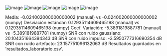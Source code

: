 ![image](https://github.com/user-attachments/assets/db7da50a-777f-4bba-8adf-99808f6f25ae)
![image](https://github.com/user-attachments/assets/42318341-6e23-49c5-989e-3b8bed7a910c)
![image](https://github.com/user-attachments/assets/f4621f06-1587-4de0-b1eb-c4ee30340df7)
![image](https://github.com/user-attachments/assets/dab18c8b-66c0-4b67-9a35-9175a8c24ea8)
![image](https://github.com/user-attachments/assets/986c9b20-fd1a-46cf-b510-c37318d71ba8)


Media: -0.024002000000000002 (manual) vs -0.024002000000000002 (numpy)
Desviación estándar: 0.12935114609465198 (manual) vs 0.12935114609465198 (numpy)
Coef. Variación: -5.3891819887781 (manual) vs -5.3891819887781 (numpy)
SNR con ruido gaussiano: 20.104351664394343 dB
SNR con ruido impulso: -3.5950777316690354 dB
SNR con ruido artefacto: 23.157751096132063 dB
Resultados guardados en 'resultados_laboratorio.csv'.
